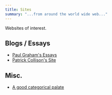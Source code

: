 ```yaml
---
title: Sites
summary: "...from around the world wide web..."
---
```


Websites of interest.

## Blogs / Essays

- [Paul Graham's Essays](https://paulgraham.com/articles.html)
- [Patrick Collison's Site](https://patrickcollison.com/)

## Misc.

- [A good categorical palate](https://jfly.uni-koeln.de/color/)
